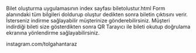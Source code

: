 Bilet oluşturma uygulamasının index sayfası biletolustur.html
Form alanındaki tüm bilgileri doldurup oluştur dedikten sonra biletin çıktısını verir. İsterseniz indirme sağlayabilir müşterinize gönderebilirsiniz.
Müşteri indirdiği bileti size gösterdikten sonra QR Tarayıcı ile bileti okutup doğrulama ekranına yönlendirme sağlayabilirsiniz.

instagram.com/tolgahantaraz
